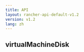 ```yaml
---
title: API
layout: rancher-api-default-v1.2
version: v1.2
lang: zh
---
```


## virtualMachineDisk





